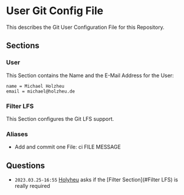 # User Git Config File

This describes the Git User Configuration File for this Repository.

## Sections

### User

This Section contains the Name and the E-Mail Address for the User:
```
name = Michael Holzheu
email = michael@holzheu.de
```

### Filter LFS

This Section configures the Git LFS support.

### Aliases

- Add and commit one File: ci FILE MESSAGE

## Questions

- ```2023.03.25-16:55``` [Holyheu](4.md) asks if the [Filter Section](#Filter LFS) is really required
